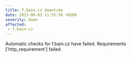 ```yaml
---
title: f.bain.cz downtime
date: 2023-06-03 11:55:50 +0200
severity: down
affected:
 - f.bain.cz
---
```

Automatic checks for f.bain.cz have failed. Requirements ['http_requirement'] failed.

